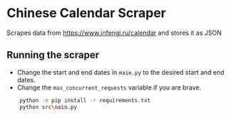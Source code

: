 # Chinese Calendar Scraper

Scrapes data from https://www.infengi.ru/calendar and stores it as JSON

## Running the scraper

* Change the start and end dates in `main.py` to the desired start and end dates.
* Change the `max_concurrent_requests` variable if you are brave.

```bash
    python -m pip install -r requirements.txt
    python src\main.py
```